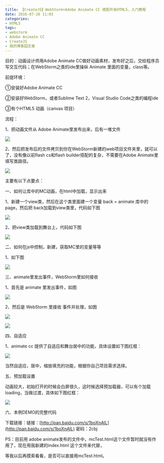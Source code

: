 ```yaml
---
title: 【CreateJS】WebStorm+Adobe Animate CC 搭配开发HTML5，入门教程
date: 2016-07-26 11:03
categories:
- HTML5
tags:
- webstorm
- Adobe Animate CC
- CreateJS
- 我的博客园文章
---
```


目的：动画设计师用Adobe Animate CC做好动画素材，发布好之后，交给程序员写交互代码；在WebStorm之类的ide里操纵 Animate 里面的变量，class等。

前提环境：

①安装好Adobe Animate CC 

②安装好WebStorm，或者Sublime Text 2，Visual Studio Code之类的编程ide

③有个HTML5 动画（canvas 项目）

流程：

1、把动画文件从 Adobe Animate里发布出来，后有一堆文件

![](http://img.blog.csdn.net/20160726152710695?watermark/2/text/aHR0cDovL2Jsb2cuY3Nkbi5uZXQv/font/5a6L5L2T/fontsize/400/fill/I0JBQkFCMA==/dissolve/70/gravity/Center)

2、然后把发布后的文件拷贝到你在WebStorm新建的web项目文件夹里，就可以了，没有像以前flash cs和flash builder搭配的复杂，不需要在Adobe Animate里填写类路径。

![](http://img.blog.csdn.net/20160726152714820?watermark/2/text/aHR0cDovL2Jsb2cuY3Nkbi5uZXQv/font/5a6L5L2T/fontsize/400/fill/I0JBQkFCMA==/dissolve/70/gravity/Center)

主要有以下点要点：

一、如何让库中的MC动画，在html中加载，显示出来

1、新建一个view类，然后在这个类里面建一个变量 back = animate 库中的 page，然后把 back加载到view类里，代码如下图

![](http://img.blog.csdn.net/20160726151706847?watermark/2/text/aHR0cDovL2Jsb2cuY3Nkbi5uZXQv/font/5a6L5L2T/fontsize/400/fill/I0JBQkFCMA==/dissolve/70/gravity/Center)

2、把view类加载到舞台上，代码如下图

![](http://img.blog.csdn.net/20160726151709556?watermark/2/text/aHR0cDovL2Jsb2cuY3Nkbi5uZXQv/font/5a6L5L2T/fontsize/400/fill/I0JBQkFCMA==/dissolve/70/gravity/Center)

二、如何在js中控制，新建，获取MC里的变量等等

1、如下图

![](http://img.blog.csdn.net/20160726150605853?watermark/2/text/aHR0cDovL2Jsb2cuY3Nkbi5uZXQv/font/5a6L5L2T/fontsize/400/fill/I0JBQkFCMA==/dissolve/70/gravity/Center)

三、animate里发出事件，WebStorm里如何接收

1、首先是 animate 里发出事件，如图

![](http://img.blog.csdn.net/20160726150417528?watermark/2/text/aHR0cDovL2Jsb2cuY3Nkbi5uZXQv/font/5a6L5L2T/fontsize/400/fill/I0JBQkFCMA==/dissolve/70/gravity/Center)

2、然后是 WebStorm 里接收 事件并处理，如图

![](http://img.blog.csdn.net/20160726150846373?watermark/2/text/aHR0cDovL2Jsb2cuY3Nkbi5uZXQv/font/5a6L5L2T/fontsize/400/fill/I0JBQkFCMA==/dissolve/70/gravity/Center)

![](http://img.blog.csdn.net/20160726150421022?watermark/2/text/aHR0cDovL2Jsb2cuY3Nkbi5uZXQv/font/5a6L5L2T/fontsize/400/fill/I0JBQkFCMA==/dissolve/70/gravity/Center)

四、自适应

1、animate cc 提供了自适应和舞台居中的功能，具体设置如下图红框：

![](http://img.blog.csdn.net/20161011134823534?watermark/2/text/aHR0cDovL2Jsb2cuY3Nkbi5uZXQv/font/5a6L5L2T/fontsize/400/fill/I0JBQkFCMA==/dissolve/70/gravity/Center)  

当然自适应，居中，缩放填充的功能，根据你自己项目需求选择。

五、预加载设置

动画较大，初始打开的时候会白屏很久，这时候选择预加载器，可以有个加载loading，当做过渡，具体如下图红框：

![](http://img.blog.csdn.net/20161011135132553?watermark/2/text/aHR0cDovL2Jsb2cuY3Nkbi5uZXQv/font/5a6L5L2T/fontsize/400/fill/I0JBQkFCMA==/dissolve/70/gravity/Center)  

六、本例DEMO的完整代码

下载链接：链接：[http://pan.baidu.com/s/1boXnAlL](http://pan.baidu.com/s/1boXnAlL) 密码：2cbj

PS：目前用 adobe animate发布的文件中，mcTest.html这个文件暂时就没有作用了，现在用我新建的index.html 这个文件来代替，

等我以后再摸索看看，是否可以直接用mcTest.html。


<div style="top: 2733px">
<div style="top: 2748px">
<div style="top: 0px">


</div></div></div>